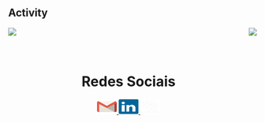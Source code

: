 ## Activity

<div>
  
  <img  height="170em" src="https://github-readme-stats.vercel.app/api?username=Polyana150&show_icons=true&theme=date_night"/>
  <img align="right" height="170em" src="https://github-readme-stats.vercel.app/api/top-langs/?username=Polyana150&layout=donut&hide_progress=true&langs_count=16&theme=date_night"/>
</div>
<br>

<div  align="center"> 
  <div style="display: inline_block"><br>


   </div>
    
  
  <h1 align="center">Redes Sociais</h1>
    <a href = "mailto: polyanamoraes05@gmail.com">
      <img height="30" width="40" src="gmail.svg">
    </a>
    <a href = "https://www.linkedin.com/in/polyana-moraes-9773252b1/">
      <img height="30" width="40" src="linkedin.svg">
    </a>
    </a>
    <a href = "https://quantumnet.gercom.ufpa.br/">
      <img height="30" width="40" src="gercom.svg">
    </a>
    
</div>
  
